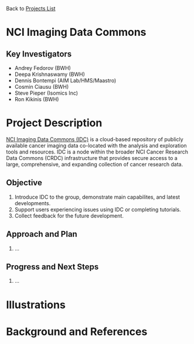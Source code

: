 Back to [Projects List](../../README.md#ProjectsList)

# NCI Imaging Data Commons

## Key Investigators

- Andrey Fedorov (BWH)
- Deepa Krishnaswamy (BWH)
- Dennis Bontempi (AIM Lab/HMS/Maastro)
- Cosmin Ciausu (BWH)
- Steve Pieper (Isomics Inc)
- Ron Kikinis (BWH)


# Project Description

[NCI Imaging Data Commons (IDC)](https://imaging.datacommons.cancer.gov) is a cloud-based repository of publicly available cancer imaging data co-located with the analysis and exploration tools and resources. IDC is a node within the broader NCI Cancer Research Data Commons (CRDC) infrastructure that provides secure access to a large, comprehensive, and expanding collection of cancer research data.

## Objective

<!-- Describe here WHAT you would like to achieve (what you will have as end result). -->

1. Introduce IDC to the group, demonstrate main capabilites, and latest developments.
2. Support users experiencing issues using IDC or completing tutorials.
3. Collect feedback for the future development.

## Approach and Plan

<!-- Describe here HOW you would like to achieve the objectives stated above. -->

1. ...

## Progress and Next Steps

<!-- Update this section as you make progress, describing of what you have ACTUALLY DONE. If there are specific steps that you could not complete then you can describe them here, too. -->

1. ...

# Illustrations

<!-- Add pictures and links to videos that demonstrate what has been accomplished.
![Description of picture](Example2.jpg)
![Some more images](Example2.jpg)
-->


# Background and References

<!-- If you developed any software, include link to the source code repository. If possible, also add links to sample data, and to any relevant publications. -->
